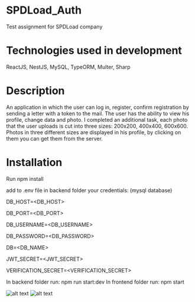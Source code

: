 # SPDLoad_Auth
Test assignment for SPDLoad company

# Technologies used in development

ReactJS, NestJS, MySQL, TypeORM, Multer, Sharp

# Description

An application in which the user can log in, register, confirm registration by sending a letter with a token to the mail. The user has the ability to view his profile, change data and photo. I completed an additional task, each photo that the user uploads is cut into three sizes: 200x200, 400x400, 600x600. Photos in three different sizes are displayed in his profile, by clicking on them you can get them from the server.

# Installation

Run npm install

add to .env file in backend folder your credentials: (mysql database)

DB_HOST=<DB_HOST>

DB_PORT=<DB_PORT>

DB_USERNAME=<DB_USERNAME>

DB_PASSWORD=<DB_PASSWORD>

DB=<DB_NAME>

JWT_SECRET=<JWT_SECRET>

VERIFICATION_SECRET=<VERIFICATION_SECRET>

In backend folder run: npm run start:dev
In frontend folder run: npm start

![alt text](https://user-images.githubusercontent.com/72016991/217929773-4b526e03-9b8e-4998-a36c-9a5185d4c1c3.png)
![alt text](https://user-images.githubusercontent.com/72016991/217929782-6de033e1-fbaf-467d-82d3-60434670bf1e.png)
